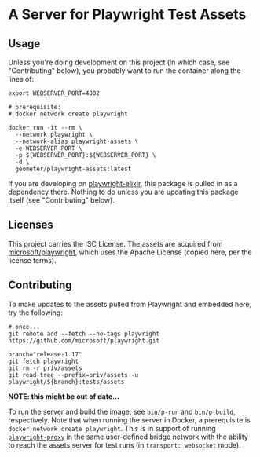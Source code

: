 # A Server for Playwright Test Assets

## Usage

Unless you're doing development on this project (in which case, see "Contributing" below), you probably want to run the container along the lines of:

```shell
export WEBSERVER_PORT=4002

# prerequisite:
# docker network create playwright

docker run -it --rm \
  --network playwright \
  --network-alias playwright-assets \
  -e WEBSERVER_PORT \
  -p ${WEBSERVER_PORT}:${WEBSERVER_PORT} \
  -d \
  geometer/playwright-assets:latest
```

If you are developing on [playwright-elixir](https://github.com:geometerio/playwright-elixir), this package is pulled in as a dependency there. Nothing to do unless you are updating this package itself (see "Contributing" below).

## Licenses

This project carries the ISC License. The assets are acquired from [microsoft/playwright](https://github.com/microsoft/playwright), which uses the Apache License (copied here, per the license terms).

## Contributing

To make updates to the assets pulled from Playwright and embedded here, try the following:

```shell
# once...
git remote add --fetch --no-tags playwright https://github.com/microsoft/playwright.git

branch="release-1.17"
git fetch playwright
git rm -r priv/assets
git read-tree --prefix=priv/assets -u playwright/${branch}:tests/assets
```

**NOTE: this might be out of date...**

To run the server and build the image, see `bin/p-run` and `bin/p-build`, respectively. Note that when running the server in Docker, a prerequisite is `docker network create playwright`. This is in support of running [`playwright-proxy`](https://github.com/geometerio/playwright-proxy) in the same user-defined bridge network with the ability to reach the assets server for test runs (in `transport: websocket` mode).
